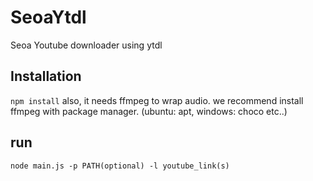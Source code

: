 # SeoaYtdl
Seoa Youtube downloader using ytdl

## Installation
```npm install```
also, it needs ffmpeg to wrap audio.
we recommend install ffmpeg with package manager. (ubuntu: apt, windows: choco etc..) 

## run
```node main.js -p PATH(optional) -l youtube_link(s)```
